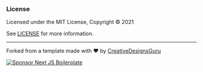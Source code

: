 
### License

Licensed under the MIT License, Copyright © 2021

See [LICENSE](LICENSE) for more information.

---

Forked from a template made with ♥ by [CreativeDesignsGuru](https://creativedesignsguru.com)

[![Sponsor Next JS Boilerplate](https://cdn.buymeacoffee.com/buttons/default-red.png)](https://www.buymeacoffee.com/ixartz)
